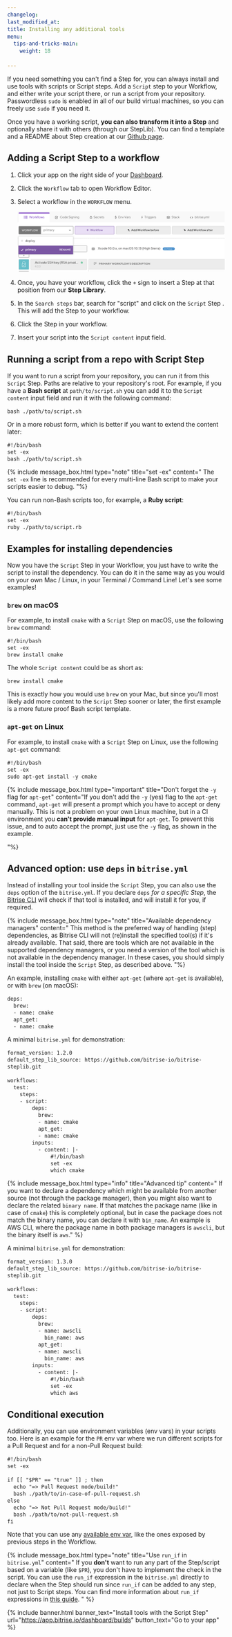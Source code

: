 ```yaml
---
changelog: 
last_modified_at: 
title: Installing any additional tools
menu:
  tips-and-tricks-main:
    weight: 18

---
```

If you need something you can't find a Step for, you can always install and use tools with scripts or Script steps. Add a `Script` step to your Workflow, and either write your script there, or run a script from your repository. Passwordless `sudo` is enabled in all of our build virtual machines, so you can freely use `sudo` if you need it.

Once you have a working script, **you can also transform it into a Step** and optionally share it with others (through our StepLib). You can find a template and a README about Step creation at our [Github page](https://github.com/bitrise-core/bitrise-plugins-step/tree/master/create/templates).

## Adding a Script Step to a workflow

1. Click your app on the right side of your [Dashboard](https://app.bitrise.io/dashboard/builds).
2. Click the `Workflow` tab to open Workflow Editor.
3. Select a workflow in the `WORKFLOW` menu.

   ![](/img/workflow-menu.png)
4. Once, you have your workflow, click the `+` sign to insert a Step at that position from our **Step Library**.
5. In the `Search steps` bar, search for "script" and click on the `Script` Step . This will add the Step to your workflow.
6. Click the Step in your workflow.
7. Insert your script into the `Script content`  input field.

## Running a script from a repo with Script Step

If you want to run a script from your repository, you can run it from this `Script` Step. Paths are relative to your repository's root. For example, if you have a **Bash script** at `path/to/script.sh` you can add it to the `Script content` input field and run it with the following command:

    bash ./path/to/script.sh

Or in a more robust form, which is better if you want to extend the content later:

    #!/bin/bash
    set -ex
    bash ./path/to/script.sh

{% include message_box.html type="note" title="set -ex" content=" The `set -ex` line is recommended for every multi-line Bash script to make your scripts easier to debug. "%}

You can run non-Bash scripts too, for example, a **Ruby script**:

    #!/bin/bash
    set -ex
    ruby ./path/to/script.rb

## Examples for installing dependencies

Now you have the `Script` Step in your Workflow, you just have to write the script to install the dependency. You can do it in the same way as you would on your own Mac / Linux, in your Terminal / Command Line! Let's see some examples!

### `brew` on macOS

For example, to install `cmake` with a `Script` Step on macOS, use the following `brew` command:

    #!/bin/bash
    set -ex
    brew install cmake

The whole `Script content` could be as short as:

    brew install cmake

This is exactly how you would use `brew` on your Mac, but since you'll most likely add more content to the `Script` Step sooner or later, the first example is a more future proof Bash script template.

### `apt-get` on Linux

For example, to install `cmake` with a `Script` Step on Linux, use the following `apt-get` command:

    #!/bin/bash
    set -ex
    sudo apt-get install -y cmake

{% include message_box.html type="important" title="Don't forget the `-y` flag for `apt-get`" content="If you don't add the `-y` (yes) flag to the `apt-get` command, `apt-get` will present a prompt which you have to accept or deny manually. This is not a problem on your own Linux machine, but in a CI environment you **can't provide manual input** for `apt-get`. To prevent this issue, and to auto accept the prompt, just use the `-y` flag, as shown in the example.

"%}

## Advanced option: use `deps` in `bitrise.yml`

Instead of installing your tool inside the `Script` Step, you can also use the `deps` option of the `bitrise.yml`. If you declare `deps` _for a specific Step_, the [Bitrise CLI](https://github.com/bitrise-io/bitrise) will check if that tool is installed, and will install it for you, if required.

{% include message_box.html type="note" title="Available dependency managers" content=" This method is the preferred way of handling (step) dependencies, as Bitrise CLI will not (re)install the specified tool(s) if it's already available. That said, there are tools which are not available in the supported dependency managers, or you need a version of the tool which is not available in the dependency manager. In these cases, you should simply install the tool inside the `Script` Step, as described above. "%}

An example, installing `cmake` with either `apt-get` (where `apt-get` is available), or with `brew` (on macOS):

    deps:
      brew:
      - name: cmake
      apt_get:
      - name: cmake

A minimal `bitrise.yml` for demonstration:

    format_version: 1.2.0
    default_step_lib_source: https://github.com/bitrise-io/bitrise-steplib.git
    
    workflows:
      test:
        steps:
        - script:
            deps:
              brew:
              - name: cmake
              apt_get:
              - name: cmake
            inputs:
              - content: |-
                  #!/bin/bash
                  set -ex
                  which cmake

{% include message_box.html type="info" title="Advanced tip" content=" If you want to declare a dependency which might be available from another source (not through the package manager), then you might also want to declare the related `binary name`. If that matches the package name (like in case of `cmake`) this is completely optional, but in case the package does not match the binary name, you can declare it with `bin_name`. An example is AWS CLI, where the package name in both package managers is `awscli`, but the binary itself is `aws`." %}

A minimal `bitrise.yml` for demonstration:

    format_version: 1.3.0
    default_step_lib_source: https://github.com/bitrise-io/bitrise-steplib.git
    
    workflows:
      test:
        steps:
        - script:
            deps:
              brew:
              - name: awscli
                bin_name: aws
              apt_get:
              - name: awscli
                bin_name: aws
            inputs:
              - content: |-
                  #!/bin/bash
                  set -ex
                  which aws

## Conditional execution

Additionally, you can use environment variables (env vars) in your scripts too. Here is an example for the `PR` env var where we run different scripts for a Pull Request and for a non-Pull Request build:

    #!/bin/bash
    set -ex
    
    if [[ "$PR" == "true" ]] ; then
      echo "=> Pull Request mode/build!"
      bash ./path/to/in-case-of-pull-request.sh
    else
      echo "=> Not Pull Request mode/build!"
      bash ./path/to/not-pull-request.sh
    fi

Note that you can use any [available env var](/builds/available-environment-variables/#exposed-by-the-bitrise-cli), like the ones exposed by previous steps in the Workflow.

{% include message_box.html type="note" title="Use `run_if` in `bitrise.yml`" content=" If you **don't** want to run any part of the Step/script based on a variable (like `$PR`), you don't have to implement the check in the script. You can use the `run_if` expression in the `bitrise.yml` directly to declare when the Step should run since `run_if` can be added to any step, not just to Script steps. You can find more information about `run_if` expressions in [this guide](/tips-and-tricks/disable-a-step-by-condition/#run-a-step-only-if-the-build-failed). " %}

{% include banner.html banner_text="Install tools with the Script Step" url="https://app.bitrise.io/dashboard/builds" button_text="Go to your app" %}